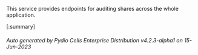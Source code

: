 






This service provides endpoints for auditing shares across the whole application.

[:summary]

###### Auto generated by Pydio Cells Enterprise Distribution v4.2.3-alpha1 on 15-Jun-2023
